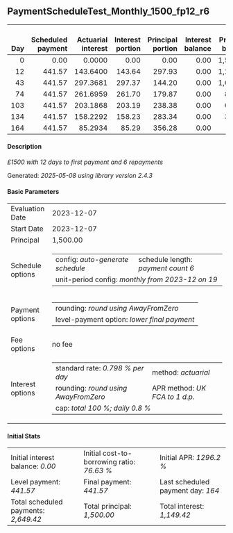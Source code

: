 <h2>PaymentScheduleTest_Monthly_1500_fp12_r6</h2>
<table>
    <thead style="vertical-align: bottom;">
        <th style="text-align: right;">Day</th>
        <th style="text-align: right;">Scheduled payment</th>
        <th style="text-align: right;">Actuarial interest</th>
        <th style="text-align: right;">Interest portion</th>
        <th style="text-align: right;">Principal portion</th>
        <th style="text-align: right;">Interest balance</th>
        <th style="text-align: right;">Principal balance</th>
        <th style="text-align: right;">Total actuarial interest</th>
        <th style="text-align: right;">Total interest</th>
        <th style="text-align: right;">Total principal</th>
    </thead>
    <tr style="text-align: right;">
        <td class="ci00">0</td>
        <td class="ci01" style="white-space: nowrap;">0.00</td>
        <td class="ci02">0.0000</td>
        <td class="ci03">0.00</td>
        <td class="ci04">0.00</td>
        <td class="ci05">0.00</td>
        <td class="ci06">1,500.00</td>
        <td class="ci07">0.0000</td>
        <td class="ci08">0.00</td>
        <td class="ci09">0.00</td>
    </tr>
    <tr style="text-align: right;">
        <td class="ci00">12</td>
        <td class="ci01" style="white-space: nowrap;">441.57</td>
        <td class="ci02">143.6400</td>
        <td class="ci03">143.64</td>
        <td class="ci04">297.93</td>
        <td class="ci05">0.00</td>
        <td class="ci06">1,202.07</td>
        <td class="ci07">143.6400</td>
        <td class="ci08">143.64</td>
        <td class="ci09">297.93</td>
    </tr>
    <tr style="text-align: right;">
        <td class="ci00">43</td>
        <td class="ci01" style="white-space: nowrap;">441.57</td>
        <td class="ci02">297.3681</td>
        <td class="ci03">297.37</td>
        <td class="ci04">144.20</td>
        <td class="ci05">0.00</td>
        <td class="ci06">1,057.87</td>
        <td class="ci07">441.0081</td>
        <td class="ci08">441.01</td>
        <td class="ci09">442.13</td>
    </tr>
    <tr style="text-align: right;">
        <td class="ci00">74</td>
        <td class="ci01" style="white-space: nowrap;">441.57</td>
        <td class="ci02">261.6959</td>
        <td class="ci03">261.70</td>
        <td class="ci04">179.87</td>
        <td class="ci05">0.00</td>
        <td class="ci06">878.00</td>
        <td class="ci07">702.7040</td>
        <td class="ci08">702.71</td>
        <td class="ci09">622.00</td>
    </tr>
    <tr style="text-align: right;">
        <td class="ci00">103</td>
        <td class="ci01" style="white-space: nowrap;">441.57</td>
        <td class="ci02">203.1868</td>
        <td class="ci03">203.19</td>
        <td class="ci04">238.38</td>
        <td class="ci05">0.00</td>
        <td class="ci06">639.62</td>
        <td class="ci07">905.8907</td>
        <td class="ci08">905.90</td>
        <td class="ci09">860.38</td>
    </tr>
    <tr style="text-align: right;">
        <td class="ci00">134</td>
        <td class="ci01" style="white-space: nowrap;">441.57</td>
        <td class="ci02">158.2292</td>
        <td class="ci03">158.23</td>
        <td class="ci04">283.34</td>
        <td class="ci05">0.00</td>
        <td class="ci06">356.28</td>
        <td class="ci07">1,064.1199</td>
        <td class="ci08">1,064.13</td>
        <td class="ci09">1,143.72</td>
    </tr>
    <tr style="text-align: right;">
        <td class="ci00">164</td>
        <td class="ci01" style="white-space: nowrap;">441.57</td>
        <td class="ci02">85.2934</td>
        <td class="ci03">85.29</td>
        <td class="ci04">356.28</td>
        <td class="ci05">0.00</td>
        <td class="ci06">0.00</td>
        <td class="ci07">1,149.4133</td>
        <td class="ci08">1,149.42</td>
        <td class="ci09">1,500.00</td>
    </tr>
</table>
<h4>Description</h4>
<p><i>£1500 with 12 days to first payment and 6 repayments</i></p>
<p>Generated: <i>2025-05-08 using library version 2.4.3</i></p>
<h4>Basic Parameters</h4>
<table>
    <tr>
        <td>Evaluation Date</td>
        <td>2023-12-07</td>
    </tr>
    <tr>
        <td>Start Date</td>
        <td>2023-12-07</td>
    </tr>
    <tr>
        <td>Principal</td>
        <td>1,500.00</td>
    </tr>
    <tr>
        <td>Schedule options</td>
        <td>
            <table>
                <tr>
                    <td>config: <i>auto-generate schedule</i></td>
                    <td>schedule length: <i><i>payment count</i> 6</i></td>
                </tr>
                <tr>
                    <td colspan="2" style="white-space: nowrap;">unit-period config: <i>monthly from 2023-12 on 19</i></td>
                </tr>
            </table>
        </td>
    </tr>
    <tr>
        <td>Payment options</td>
        <td>
            <table>
                <tr>
                    <td>rounding: <i>round using AwayFromZero</i></td>
                </tr>
                <tr>
                    <td>level-payment option: <i>lower&nbsp;final&nbsp;payment</i></td>
                </tr>
            </table>
        </td>
    </tr>
    <tr>
        <td>Fee options</td>
        <td>no fee
        </td>
    </tr>
    <tr>
        <td>Interest options</td>
        <td>
            <table>
                <tr>
                    <td>standard rate: <i>0.798 % per day</i></td>
                    <td>method: <i>actuarial</i></td>
                </tr>
                <tr>
                    <td>rounding: <i>round using AwayFromZero</i></td>
                    <td>APR method: <i>UK FCA to 1 d.p.</i></td>
                </tr>
                <tr>
                    <td colspan="2">cap: <i>total 100 %; daily 0.8 %</td>
                </tr>
            </table>
        </td>
    </tr>
</table>
<h4>Initial Stats</h4>
<table>
    <tr>
        <td>Initial interest balance: <i>0.00</i></td>
        <td>Initial cost-to-borrowing ratio: <i>76.63 %</i></td>
        <td>Initial APR: <i>1296.2 %</i></td>
    </tr>
    <tr>
        <td>Level payment: <i>441.57</i></td>
        <td>Final payment: <i>441.57</i></td>
        <td>Last scheduled payment day: <i>164</i></td>
    </tr>
    <tr>
        <td>Total scheduled payments: <i>2,649.42</i></td>
        <td>Total principal: <i>1,500.00</i></td>
        <td>Total interest: <i>1,149.42</i></td>
    </tr>
</table>